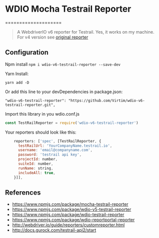 # WDIO Mocha Testrail Reporter

====================
> A WebdriverIO v6 reporter for Testrail. Yes, it works on my machine.
> For v4 version see [original reporter](https://github.com/oxynade/wdio-testrail-reporter)

## Configuration

Npm install
`
npm i wdio-v6-testrail-reporter --save-dev
`

Yarn Install:

`
yarn add -D
`

Or add this line to your devDependencies in package.json:

`
"wdio-v6-testrail-reporter": "https://github.com/Virtim/wdio-v6-testrail-reporter.git",
`

Import this library in you wdio.conf.js

```js
const TestRailReporter = require('wdio-v6-testrail-reporter')
```

Your reporters should look like this:

```js
    reporters: ['spec', [TestRailReporter, {
      testRailUrl: 'YourCompanyName.testrail.io',
      username: 'email@companyname.com',
      password: 'testrail api key',
      projectId: number,
      suiteId: number,
      runName: string,
      includeAll: true,
    }]],
```

## References

- https://www.npmjs.com/package/mocha-testrail-reporter
- https://www.npmjs.com/package/wdio-v5-testrail-reporter
- https://www.npmjs.com/package/wdio-testrail-reporter
- https://www.npmjs.com/package/wdio-reportportal-reporter
- http://webdriver.io/guide/reporters/customreporter.html
- http://docs.gurock.com/testrail-api2/start
